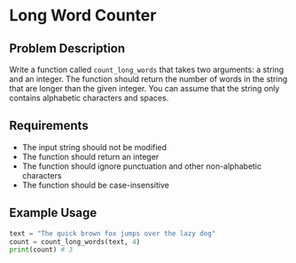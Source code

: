 # Long Word Counter

## Problem Description

Write a function called `count_long_words` that takes two arguments: a string and an integer. The function should return the number of words in the string that are longer than the given integer. You can assume that the string only contains alphabetic characters and spaces.

## Requirements

- The input string should not be modified
- The function should return an integer
- The function should ignore punctuation and other non-alphabetic characters
- The function should be case-insensitive

## Example Usage

```python
text = "The quick brown fox jumps over the lazy dog"
count = count_long_words(text, 4)
print(count) # 3
```
